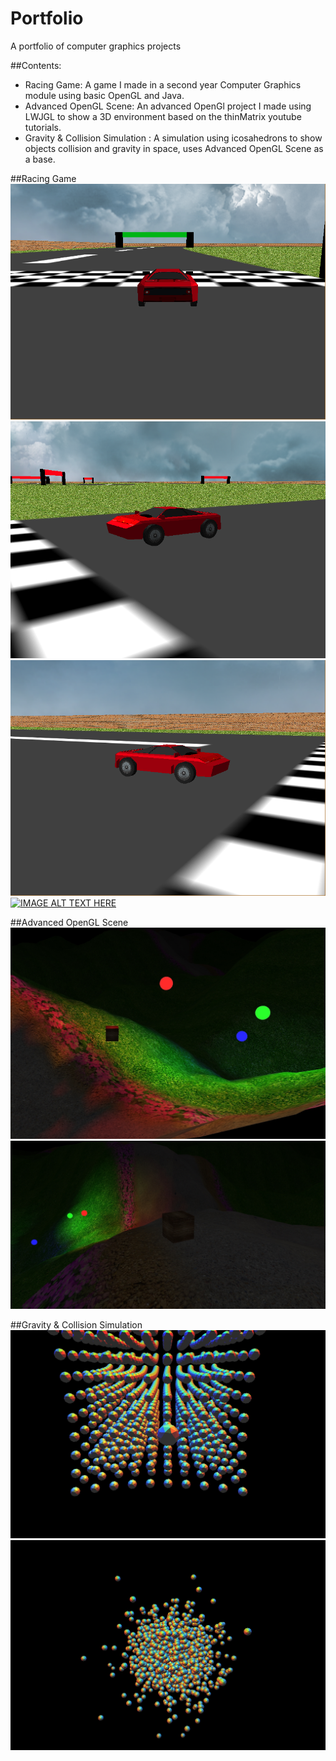 # Portfolio
A portfolio of computer graphics projects

##Contents:
<ul>
<li>Racing Game: A game I made in a second year Computer Graphics module using basic OpenGL and Java.</li>
<li>Advanced OpenGL Scene: An advanced OpenGl project I made  using LWJGL to show a 3D environment based on the thinMatrix youtube tutorials.</li>
<li>Gravity & Collision Simulation : A simulation using icosahedrons to show objects collision and gravity in space, uses Advanced OpenGL Scene as a base. </li>
</ul>

##Racing Game
![alt tag](media/Racing-Game1.png)
![alt tag](media/Racing-Game2.png)
![alt tag](media/Racing-Game3.png)
[![IMAGE ALT TEXT HERE](https://www.youtube.com/watch?v=6VeQYvPi9G0/0.jpg)](https://www.youtube.com/watch?v=6VeQYvPi9G0)

##Advanced OpenGL Scene
![alt tag](media/aogl-demo1.jpg)
![alt tag](media/aogl-demo2.jpg)

##Gravity & Collision Simulation
![alt tag](media/gravity-sim1.png)
![alt tag](media/gravity-sim2.png)
